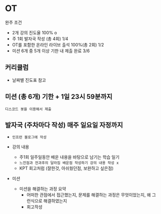 # OT

완주 조건

-   2개 강의 진도율 100% o
-   주 1회 발자국 작성 (총 4회) 1/4
-   OT를 포함한 온라인 라이브 출석 100%(총 2회) 1/2
-   미션 6개 중 5개 이상 기한 내 제출 완료 3/6

## 커리큘럼

-   날짜별 진도표 참고

## 미션 (총 6개) 기한 + 1일 23시 59분까지

`디스코드 봇을 이용해서 제출`

## 발자국 (주차마다 작성) 매주 일요일 자정까지

-   `인프런 블로그에 작성`
-   강의 내용

    -   주1회 일주일동안 배운 내용을 바탕으로 남기는 학습 일기
    -   `느낀점과 전과후의 달라짐 배운점 작성하기 강의 내용 작성 x`
    -   KPT 회고처럼 (잘한것, 아쉬웠던점, 보완하고 싶은점)

-   미션
    -   미션을 해결하는 과정 요약
        -   어떠한 관점에서 접근했는지, 문제를 해결하는 과정은 무엇이었는지, 왜 그런식으로 해결하였는지
        -   회고작성
